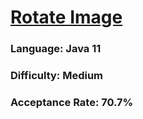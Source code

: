 # [Rotate Image](https://leetcode.com/problems/rotate-image/)

### Language: Java 11

### Difficulty: Medium

### Acceptance Rate: 70.7%

